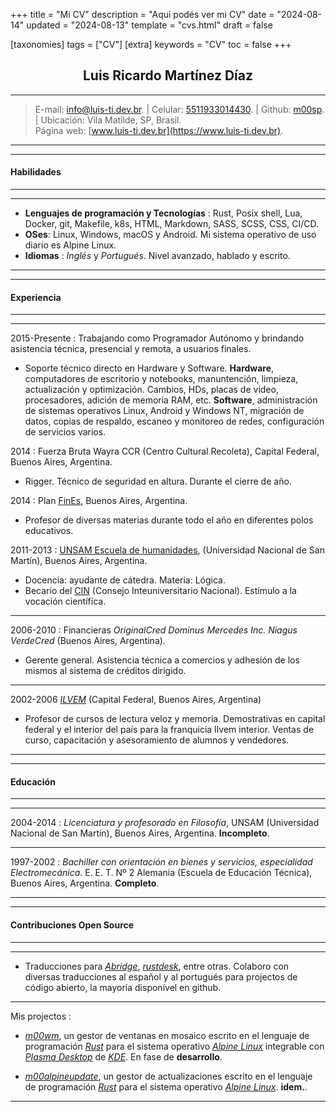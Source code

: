+++
title = "Mi CV"
description = "Aquí podés ver mi CV"
date = "2024-08-14"
updated = "2024-08-13"
template = "cvs.html"
draft = false

[taxonomies]
tags = ["CV"]
[extra]
keywords = "CV"
toc = false
+++

## <center>Luis Ricardo Martínez Díaz</center>

---
>E-mail: <info@luis-ti.dev.br>. | Celular: [5511933014430](tel:+5511933014430). | Github: [m00sp](https://github.com/m00sp). | Ubicación: Vila Matilde, SP, Brasil. </br> Página web: [www.luis-ti.dev.br](https://www.luis-ti.dev.br).
----
----
#### **Habilidades**
-------
----
- **Lenguajes de programación y Tecnologías**
:	Rust, Posix shell, Lua, Docker, git, Makefile, k8s, HTML,  Markdown, SASS, SCSS, CSS, CI/CD. </br>
- **OSes**:	Linux, Windows, macOS y Android. Mi sistema operativo de uso diario es Alpine Linux. </br>
- **Idiomas**
:   *Inglés* y *Portugués*. Nivel avanzado, hablado y escrito.

----
----
#### **Experiencia**
-----------
----
2015-Presente
:	Trabajando como Programador Autónomo y brindando asistencia técnica, presencial y remota, a usuarios finales.
- Soporte técnico directo en Hardware y Software. **Hardware**, computadores de escritorio y notebooks, manuntención, limpieza, actualización y optimización. Cambios, HDs, placas de video, procesadores, adición de memoria RAM, etc. **Software**,  administración de sistemas operativos Linux, Android y Windows NT, migración de datos, copias de respaldo, escaneo y monitoreo de redes, configuración de servicios varios.

2014
:	Fuerza Bruta Wayra CCR (Centro Cultural Recoleta), Capital Federal, Buenos Aires, Argentina.
- Rigger. Técnico de seguridad en altura. Durante el cierre de año.

2014
:	Plan [FinEs](https://www.argentina.gob.ar/educacion/fines), Buenos Aires, Argentina.
- Profesor de diversas materias durante todo el año en diferentes polos educativos.

2011-2013
:   [UNSAM Escuela de humanidades](https://www.unsam.edu.ar/escuelas/eh/), (Universidad Nacional de San Martín), Buenos Aires, Argentina.

- Docencia: ayudante de cátedra. Materia: Lógica.
- Becario del [CIN](https://www.cin.edu.ar/) (Consejo Inteuniversitario Nacional). Estímulo a la vocación científica.

----
2006-2010
:   Financieras *OriginalCred*  *Dominus Mercedes Inc.* *Niagus* *VerdeCred* (Buenos Aires, Argentina).

- Gerente general. Asistencia técnica a comercios y adhesión de los mismos al sistema de créditos dirigido.

----
2002-2006 *[ILVEM](https://ilvem.com/)* (Capital Federal, Buenos Aires, Argentina)

- Profesor de cursos de lectura veloz y memoria. Demostrativas en capital federal y el interior del país para la franquicia Ilvem interior. Ventas de curso, capacitación y asesoramiento de alumnos y vendedores.

----
----
#### **Educación**
----
----
2004-2014
:       *Licenciatura y profesorado en Filosofía*, UNSAM (Universidad Nacional de San Martín), Buenos Aires, Argentina. **Incompleto**.

----
1997-2002
:       *Bachiller con orientación en bienes y servicios, especialidad Electromecánica*. E. E. T. Nº 2 Alemania (Escuela de Educación Técnica), Buenos Aires, Argentina. **Completo**.

----
----
#### **Contribuciones Open Source**
----
----
- Traducciones para *[Abridge](https://github.com/jieiku/abridge)*, *[rustdesk](https://github.com/rustdesk/rustdesk-server-demo)*, entre otras. Colaboro con diversas traducciones al español y al portugués para projectos de código abierto, la mayoría disponível en github.

----
Mis projectos
:
- *[m00wm](https://github.com/m00sp/m00wm)*, un gestor de ventanas en mosaico escrito en el lenguaje de programación *[Rust](https://rust-lang.org)* para el sistema operativo *[Alpine Linux](https://alpinelinux.org)* integrable con *[Plasma Desktop](https://kde.org/plasma-desktop/)* de *[KDE](https://kde.org)*. En fase de **desarrollo**.

- *[m00alpineupdate](https://github.com/m00sp/m00alpineupdate)*, un gestor de actualizaciones escrito en el lenguaje de programación *[Rust](https://rust-lang.org)* para el sistema operativo *[Alpine Linux](https://alpinelinux.org)*.  **idem.**.

----
